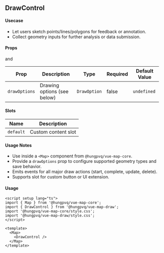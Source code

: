 ## DrawControl

#### Usecase

- Let users sketch points/lines/polygons for feedback or annotation.
- Collect geometry inputs for further analysis or data submission.

#### Props

<!--@include: ../../core/module/props.md-->

and

| Prop          | Description                 | Type         | Required | Default Value |
| ------------- | --------------------------- | ------------ | -------- | ------------- |
| `drawOptions` | Drawing options (see below) | `DrawOption` | false    | `undefined`   |

#### Slots

| Name      | Description         |
| --------- | ------------------- |
| `default` | Custom content slot |

#### Usage Notes

- Use inside a `<Map>` component from `@hungpvq/vue-map-core`.
- Provide a `drawOptions` prop to configure supported geometry types and save behavior.
- Emits events for all major draw actions (start, complete, update, delete).
- Supports slot for custom button or UI extension.

#### Usage

```vue
<script setup lang="ts">
import { Map } from '@hungpvq/vue-map-core';
import { DrawControl } from '@hungpvq/vue-map-draw';
import '@hungpvq/vue-map-core/style.css';
import '@hungpvq/vue-map-draw/style.css';
</script>

<template>
  <Map>
    <DrawControl />
  </Map>
</template>
```
